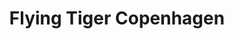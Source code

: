 ---
title: "Flying Tiger Copenhagen"
url: /barcelona/flying-tiger-copenhagen-carrer-comtal/
shop: tienda de variedades
---